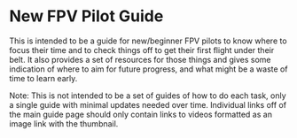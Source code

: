 # New FPV Pilot Guide

This is intended to be a guide for new/beginner FPV pilots to know where to focus their time and to check things off to get their first flight under their belt. It also provides a set of resources for those things and gives some indication of where to aim for future progress, and what might be a waste of time to learn early.


Note: This is not intended to be a set of guides of how to do each task, only a single guide with minimal updates needed over time. Individual links off of the main guide page should only contain links to videos formatted as an image link with the thumbnail.
